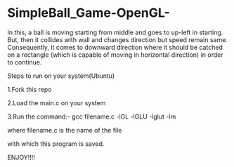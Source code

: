# SimpleBall_Game-OpenGL-
 In this, a ball is moving starting from middle and goes to up-left in starting. But, then it collides with wall and changes direction but speed remain same. Consequently, it comes to downward direction where it should be catched on a rectangle (which is capable of moving in horizontal direction) in order to continue.
 
 
 Steps to run on your system(Ubuntu)
 
 
 1.Fork this repo
 
 
 2.Load the main.c on your system
 
 3.Run the command:- gcc filename.c -lGL -lGLU -lglut -lm 
 
  where filename.c is the name of the file
  
  with which this program is saved.
  
  ENJOY!!!!
